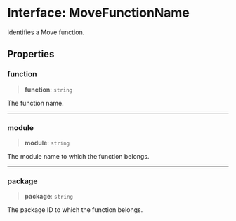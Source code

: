 # Interface: MoveFunctionName

Identifies a Move function.

## Properties

### function

> **function**: `string`

The function name.

***

### module

> **module**: `string`

The module name to which the function belongs.

***

### package

> **package**: `string`

The package ID to which the function belongs.
